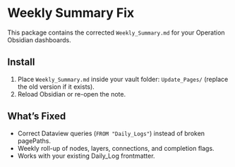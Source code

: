 # Weekly Summary Fix

This package contains the corrected `Weekly_Summary.md` for your Operation Obsidian dashboards.

## Install
1. Place `Weekly_Summary.md` inside your vault folder: `Update_Pages/`
   (replace the old version if it exists).
2. Reload Obsidian or re-open the note.

## What’s Fixed
- Correct Dataview queries (`FROM "Daily_Logs"`) instead of broken pagePaths.
- Weekly roll-up of nodes, layers, connections, and completion flags.
- Works with your existing Daily_Log frontmatter.

